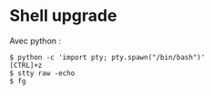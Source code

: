 Shell upgrade
=============

Avec python :
```
$ python -c 'import pty; pty.spawn("/bin/bash")'
[CTRL]+z
$ stty raw -echo
$ fg
```
